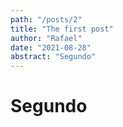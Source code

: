 ```yaml
---
path: "/posts/2"
title: "The first post"
author: "Rafael"
date: "2021-08-28"
abstract: "Segundo"
---
```


# Segundo



